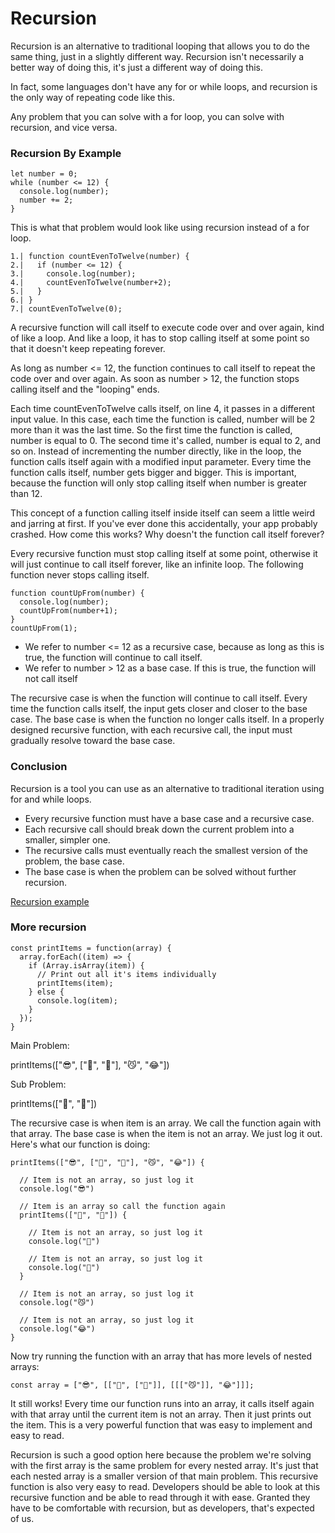 # Recursion
Recursion is an alternative to traditional looping that allows you to do the same thing, just in a slightly different way. Recursion isn't necessarily a better way of doing this, it's just a different way of doing this.

In fact, some languages don't have any for or while loops, and recursion is the only way of repeating code like this.

Any problem that you can solve with a for loop, you can solve with recursion, and vice versa.
### Recursion By Example
```
let number = 0;
while (number <= 12) {
  console.log(number);
  number += 2;
}
```
This is what that problem would look like using recursion instead of a for loop.
```
1.| function countEvenToTwelve(number) {
2.|   if (number <= 12) {
3.|     console.log(number);
4.|     countEvenToTwelve(number+2);
5.|   }
6.| }
7.| countEvenToTwelve(0);
```
A recursive function will call itself to execute code over and over again, kind of like a loop. And like a loop, it has to stop calling itself at some point so that it doesn't keep repeating forever.

As long as number <= 12, the function continues to call itself to repeat the code over and over again. As soon as number > 12, the function stops calling itself and the "looping" ends.

Each time countEvenToTwelve calls itself, on line 4, it passes in a different input value. In this case, each time the function is called, number will be 2 more than it was the last time. So the first time the function is called, number is equal to 0. The second time it's called, number is equal to 2, and so on. Instead of incrementing the number directly, like in the loop, the function calls itself again with a modified input parameter. Every time the function calls itself, number gets bigger and bigger. This is important, because the function will only stop calling itself when number is greater than 12.

This concept of a function calling itself inside itself can seem a little weird and jarring at first. If you've ever done this accidentally, your app probably crashed. How come this works? Why doesn't the function call itself forever?

Every recursive function must stop calling itself at some point, otherwise it will just continue to call itself forever, like an infinite loop. The following function never stops calling itself.
```
function countUpFrom(number) {
  console.log(number);
  countUpFrom(number+1);
}
countUpFrom(1);
```
- We refer to number <= 12 as a recursive case, because as long as this is true, the function will continue to call itself.
- We refer to number > 12 as a base case. If this is true, the function will not call itself

The recursive case is when the function will continue to call itself. Every time the function calls itself, the input gets closer and closer to the base case. The base case is when the function no longer calls itself. In a properly designed recursive function, with each recursive call, the input must gradually resolve toward the base case.

### Conclusion
Recursion is a tool you can use as an alternative to traditional iteration using for and while loops.

- Every recursive function must have a base case and a recursive case.
- Each recursive call should break down the current problem into a smaller, simpler one.
- The recursive calls must eventually reach the smallest version of the problem, the base case.
- The base case is when the problem can be solved without further recursion.

[Recursion example](https://github.com/79manuel/lighthouse-js-fundamentals/blob/master/Recursion/recursionExample.js)
### More recursion
```
const printItems = function(array) {
  array.forEach((item) => {
    if (Array.isArray(item)) {
      // Print out all it's items individually
      printItems(item);
    } else {
      console.log(item);
    }
  });
}
```

Main Problem:

printItems(["😎", ["💩", "🤗"], "😼", "😂"])

Sub Problem:

printItems(["💩", "🤗"])

The recursive case is when item is an array. We call the function again with that array.
The base case is when the item is not an array. We just log it out.
Here's what our function is doing:
```
printItems(["😎", ["💩", "🤗"], "😼", "😂"]) {

  // Item is not an array, so just log it
  console.log("😎")

  // Item is an array so call the function again
  printItems(["💩", "🤗"]) {

    // Item is not an array, so just log it
    console.log("💩")

    // Item is not an array, so just log it
    console.log("🤗")
  }

  // Item is not an array, so just log it
  console.log("😼")

  // Item is not an array, so just log it
  console.log("😂")
}
```
Now try running the function with an array that has more levels of nested arrays:
```
const array = ["😎", [["💩", ["🤗"]], [[["😼"]], "😂"]]];
```
It still works! Every time our function runs into an array, it calls itself again with that array until the current item is not an array. Then it just prints out the item. This is a very powerful function that was easy to implement and easy to read.

Recursion is such a good option here because the problem we're solving with the first array is the same problem for every nested array. It's just that each nested array is a smaller version of that main problem. This recursive function is also very easy to read. Developers should be able to look at this recursive function and be able to read through it with ease. Granted they have to be comfortable with recursion, but as developers, that's expected of us.